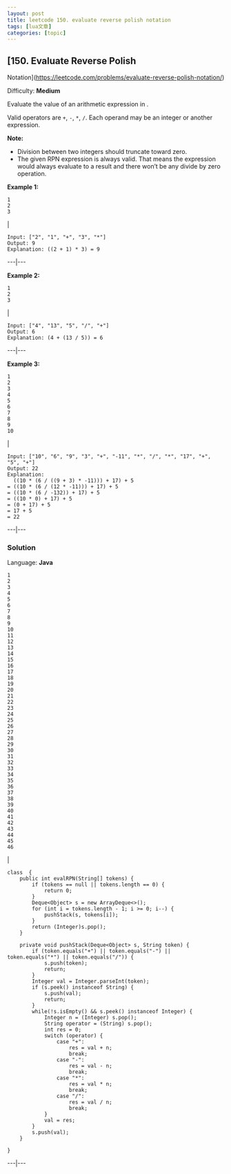 ```yaml
---
layout: post
title: leetcode 150. evaluate reverse polish notation 
tags: [lua文章]
categories: [topic]
---
```

## [150\. Evaluate Reverse Polish
Notation](https://leetcode.com/problems/evaluate-reverse-polish-notation/)

Difficulty: **Medium**

Evaluate the value of an arithmetic expression in .

Valid operators are `+`, `-`, `*`, `/`. Each operand may be an integer or
another expression.

**Note:**

  * Division between two integers should truncate toward zero.
  * The given RPN expression is always valid. That means the expression would always evaluate to a result and there won’t be any divide by zero operation.

**Example 1:**

    
    
    1  
    2  
    3  
    

|

    
    
    Input: ["2", "1", "+", "3", "*"]  
    Output: 9  
    Explanation: ((2 + 1) * 3) = 9  
      
  
---|---  
  
**Example 2:**

    
    
    1  
    2  
    3  
    

|

    
    
    Input: ["4", "13", "5", "/", "+"]  
    Output: 6  
    Explanation: (4 + (13 / 5)) = 6  
      
  
---|---  
  
**Example 3:**

    
    
    1  
    2  
    3  
    4  
    5  
    6  
    7  
    8  
    9  
    10  
    

|

    
    
    Input: ["10", "6", "9", "3", "+", "-11", "*", "/", "*", "17", "+", "5", "+"]  
    Output: 22  
    Explanation:   
      ((10 * (6 / ((9 + 3) * -11))) + 17) + 5  
    = ((10 * (6 / (12 * -11))) + 17) + 5  
    = ((10 * (6 / -132)) + 17) + 5  
    = ((10 * 0) + 17) + 5  
    = (0 + 17) + 5  
    = 17 + 5  
    = 22  
      
  
---|---  
  
### Solution

Language: **Java**

    
    
    1  
    2  
    3  
    4  
    5  
    6  
    7  
    8  
    9  
    10  
    11  
    12  
    13  
    14  
    15  
    16  
    17  
    18  
    19  
    20  
    21  
    22  
    23  
    24  
    25  
    26  
    27  
    28  
    29  
    30  
    31  
    32  
    33  
    34  
    35  
    36  
    37  
    38  
    39  
    40  
    41  
    42  
    43  
    44  
    45  
    46  
    

|

    
    
    class  {  
        public int evalRPN(String[] tokens) {  
            if (tokens == null || tokens.length == 0) {  
                return 0;  
            }  
            Deque<Object> s = new ArrayDeque<>();  
            for (int i = tokens.length - 1; i >= 0; i--) {  
                pushStack(s, tokens[i]);  
            }  
            return (Integer)s.pop();  
        }  
          
        private void pushStack(Deque<Object> s, String token) {  
            if (token.equals("+") || token.equals("-") || token.equals("*") || token.equals("/")) {  
                s.push(token);  
                return;  
            }  
            Integer val = Integer.parseInt(token);  
            if (s.peek() instanceof String) {  
                s.push(val);  
                return;  
            }  
            while(!s.isEmpty() && s.peek() instanceof Integer) {  
                Integer n = (Integer) s.pop();  
                String operator = (String) s.pop();  
                int res = 0;  
                switch (operator) {  
                    case "+":  
                        res = val + n;  
                        break;  
                    case "-":  
                        res = val - n;  
                        break;  
                    case "*":  
                        res = val * n;  
                        break;  
                    case "/":  
                        res = val / n;  
                        break;  
                }  
                val = res;  
            }  
            s.push(val);  
        }  
          
    }  
      
  
---|---